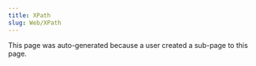 ```yaml
---
title: XPath
slug: Web/XPath
---
```


This page was auto-generated because a user created a sub-page to this page.
